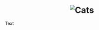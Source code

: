 <h1 align="center"><img alt="Cats" src="https://placekitten.com/300/150"/></h1>

Text

<!-- markdownlint-configure-file {
    "no-inline-html": false
} -->
